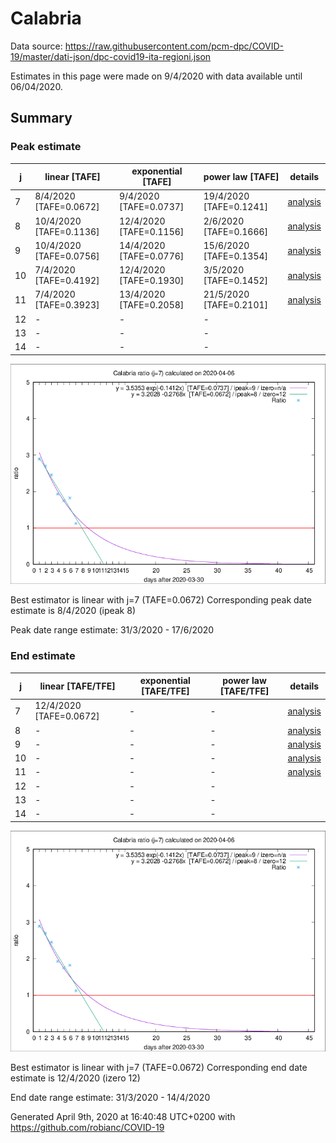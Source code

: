 # Calabria


Data source: https://raw.githubusercontent.com/pcm-dpc/COVID-19/master/dati-json/dpc-covid19-ita-regioni.json

Estimates in this page were made on 9/4/2020 with data available until 06/04/2020.


## Summary 

### Peak estimate 
|j|linear [TAFE]|exponential [TAFE]|power law [TAFE]|details|
|---|----|-----------|---------|-------|
|7|8/4/2020 [TAFE=0.0672]|9/4/2020 [TAFE=0.0737]|19/4/2020 [TAFE=0.1241]|[analysis](COVID-19_calabria_j7_2020-04-06.md)|
|8|10/4/2020 [TAFE=0.1136]|12/4/2020 [TAFE=0.1156]|2/6/2020 [TAFE=0.1666]|[analysis](COVID-19_calabria_j8_2020-04-06.md)|
|9|10/4/2020 [TAFE=0.0756]|14/4/2020 [TAFE=0.0776]|15/6/2020 [TAFE=0.1354]|[analysis](COVID-19_calabria_j9_2020-04-06.md)|
|10|7/4/2020 [TAFE=0.4192]|12/4/2020 [TAFE=0.1930]|3/5/2020 [TAFE=0.1452]|[analysis](COVID-19_calabria_j10_2020-04-06.md)|
|11|7/4/2020 [TAFE=0.3923]|13/4/2020 [TAFE=0.2058]|21/5/2020 [TAFE=0.2101]|[analysis](COVID-19_calabria_j11_2020-04-06.md)|
|12|-|-|-||
|13|-|-|-||
|14|-|-|-||

![best peak estimate](COVID-19_calabria_j7_2020-04-06.png)

Best estimator is linear with j=7 (TAFE=0.0672)
Corresponding peak date estimate is 8/4/2020 (ipeak 8)


Peak date range estimate: 31/3/2020 - 17/6/2020

### End estimate 
|j|linear [TAFE/TFE]|exponential [TAFE/TFE]|power law [TAFE/TFE]|details|
|---|----|-----------|---------|-------|
|7|12/4/2020 [TAFE=0.0672]|-|-|[analysis](COVID-19_calabria_j7_2020-04-06.md)|
|8|-|-|-|[analysis](COVID-19_calabria_j8_2020-04-06.md)|
|9|-|-|-|[analysis](COVID-19_calabria_j9_2020-04-06.md)|
|10|-|-|-|[analysis](COVID-19_calabria_j10_2020-04-06.md)|
|11|-|-|-|[analysis](COVID-19_calabria_j11_2020-04-06.md)|
|12|-|-|-||
|13|-|-|-||
|14|-|-|-||

![best zero estimate](COVID-19_calabria_j7_2020-04-06.png)

Best estimator is linear with j=7 (TAFE=0.0672)
Corresponding end date estimate is 12/4/2020 (izero 12)


End date range estimate: 31/3/2020 - 14/4/2020

Generated April 9th, 2020 at 16:40:48 UTC+0200 with https://github.com/robianc/COVID-19
